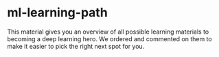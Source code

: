 # ml-learning-path
This material gives you an overview of all possible learning materials to becoming a deep learning hero. We ordered and commented on them to make it easier to pick the right next spot for you.
